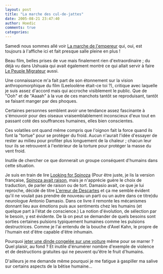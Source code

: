 ```yaml
---
layout: post
title: "La marche des cul-de-jattes"
date: 2005-08-21 23:47:40
author: Hoedic
comments: true
categories: 
---
```



Samedi nous sommes allé voir [La marche de l'empereur](http://www.imdb.com/title/tt0428803/) qui, oui, est toujours à l'affiche ici et fait presque salle pleine en plus !

Beau film, belles prises de vue mais finalement rien d'extraordinaire ; du déjà vu dans Ushuaia qui avait également montré ce qui allait servir à faire [Le Peuple Migrateur](http://www.imdb.com/title/tt0301727/) aussi.

Une connaissance m'a fait part de son étonnement sur la vision anthropomorphique du film (Leeloolène était-ce toi ?), critique avec laquelle je suis assez d'accord mais qui accroche visiblement le public. Que de "Ooh" et de "Aaaah" à la vue de ces manchots tantôt se reproduisant, tantôt se faisant manger par des phoques.

Certaines personnes semblent avoir une tendance assez fascinante à s'émouvoir pour des oiseaux vraisemblablement inconscieux d'eux tout en passant coté des souffrances humaines, elles bien conscientes.

Ces volatiles ont quand même compris que l'oignon fait la force quand ils font la "tortue" pour se protéger du froid. Aucun n'aurait l'idée d'essayer de rester au milieu pour profiter plus longuement de la chaleur ; chacun leur tour ils se retrouvent à l'extérieur de la torture pour protéger la masse du vent froid.

Inutile de chercher ce que donnerait un groupe conséquent d'humains dans cette situation.

Je suis en train de lire [Looking for Spinoza](http://www.amazon.com/exec/obidos/tg/detail/-/B0001OOUD8/)  (Pour être juste, je lis la version française, [Spinoza avait raison](http://www.amazon.fr/exec/obidos/ASIN/2738112641/), mais je n'apprécie guère le choix de traduction, de parler de raison ou de tort. Damasio avait, ce que je lui reproche, décidé de titre [L'erreur de Descartes](http://www.amazon.fr/exec/obidos/ASIN/2738103030/) et ça me semble évident qu'il ne voulait pas prendre de nouveau un parti ou un autre dans ce titre)du neurologue Antonio Damasio. Dans ce livre il remonte les mécanismes donnant lieu aux émotions puis aux sentiments chez les humains (et quelque part à l'état de conscience.) La notion d'évolution, de sélection par le besoin, y est évidente. De là on peut se demander de quels besoins sont sorties certaines pulsions typiquement humaines comme les pulsions destructrices. Comme je l'ai entendu de la bouche d'Axel Kahn, le propre de l'humain est d'être capable d'être inhumain.

Pourquoi [jeter une dinde congelée sur une voiture](http://www.salebete.net/archives/000686.html)  même pour se marrer ? Quel plaisir, au fond ? Et inutile d'énumérer nombre d'exemple de violence et de destructions gratuites qui ne peuvent qu'être le fruit d'humains.

D'ailleurs je me demande même pourquoi je me fatigue à gaspiller ma salive sur certains aspects de la bêtise humaine...